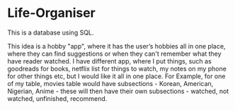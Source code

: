 # Life-Organiser

This is a database using SQL.

This idea is a hobby "app", where it has the user’s hobbies all in one place, where they can find suggestions or when they can't remember what they have reader watched. I have different app, where I put things, such as goodreads for books, netflix list for things to watch, my notes on my phone for other things etc, but I would like it all in one place. For Example, for one of my table, movies table would have subsections - Korean, American, Nigerian, Anime - these will then have their own subsections - watched, not watched, unfinished, recommend.
